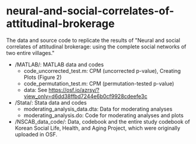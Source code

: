 # neural-and-social-correlates-of-attitudinal-brokerage
The data and source code to replicate the results of "Neural and social correlates of attitudinal brokerage: using the complete social networks of two entire villages."
 - /MATLAB/: MATLAB data and codes
   - code_uncorrected_test.m: CPM (uncorrected p-value), Creating Plots (Figure 2)
   - code_permutation_test.m: CPM (permutation-tested p-value)
   - data: See https://osf.io/azrsy/?view_only=d6dd38ffbd7244e6b0cf9928cdeefe3c
 - /Stata/: Stata data and codes
   - moderating_analysis_data.dta: Data for moderating analyses
   - moderating_analysis.do: Code for moderating analyses and plots
 - /NSCAB_data_code/: Data, codebook and the entire study codebook
of Korean Social Life, Health, and Aging Project, which were originally uploaded in OSF.
